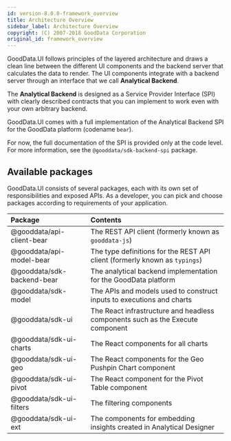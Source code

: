 ```yaml
---
id: version-8.0.0-framework_overview
title: Architecture Overview
sidebar_label: Architecture Overview
copyright: (C) 2007-2018 GoodData Corporation
original_id: framework_overview
---
```


GoodData.UI follows principles of the layered architecture and draws a clean line between the different UI components and
the backend server that calculates the data to render. The UI components integrate with a backend server through an interface 
that we call **Analytical Backend**. 

The **Analytical Backend** is designed as a Service Provider Interface (SPI) with clearly described contracts that
you can implement to work even with your own arbitrary backend.
 
GoodData.UI comes with a full implementation of the Analytical Backend SPI for the GoodData platform (codename `bear`). 

For now, the full documentation of the SPI is provided only at the code level. For more information, see the 
`@gooddata/sdk-backend-spi` package.

## Available packages

GoodData.UI consists of several packages, each with its own set of responsibilities and exposed APIs. As a 
developer, you can pick and choose packages according to requirements of your application.

| Package | Contents |
| :--- | :--- |
| @gooddata/api-client-bear | The REST API client (formerly known as `gooddata-js`) | 
| @gooddata/api-model-bear | The type definitions for the REST API client (formerly known as `typings`) | 
| @gooddata/sdk-backend-bear | The analytical backend implementation for the GoodData platform | 
| @gooddata/sdk-model | The APIs and models used to construct inputs to executions and charts |
| @gooddata/sdk-ui | The React infrastructure and headless components such as the Execute component | 
| @gooddata/sdk-ui-charts | The React components for all charts | 
| @gooddata/sdk-ui-geo | The React components for the Geo Pushpin Chart component | 
| @gooddata/sdk-ui-pivot | The React component for the Pivot Table component | 
| @gooddata/sdk-ui-filters | The filtering components | 
| @gooddata/sdk-ui-ext | The components for embedding insights created in Analytical Designer |
